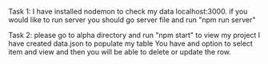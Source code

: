 Task 1:
I have installed nodemon to check my data localhost:3000.
if you would like to run server you should go server file and run  "npm run server"


Task 2:
please go to alpha directory and run "npm start" to view my project
I have created data.json to populate my table 
You have and option to select item and view and then you will be able to delete or update the row.

